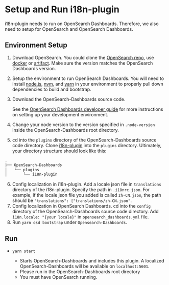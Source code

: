 # Setup and Run i18n-plugin

i18n-plugin needs to run on OpenSearch Dashboards. Therefore, we also need to setup for OpenSearch and OpenSearch Dashboards. 

## Environment Setup

1. Download OpenSearch. You could clone the [OpenSearch repo](https://github.com/opensearch-project/OpenSearch.git), use [docker](https://opensearch.org/docs/latest/opensearch/install/docker/) or [artifact](https://opensearch.org/docs/latest/opensearch/install/tar/). Make sure the version matches the OpenSearch Dashboards version.
2. Setup the environment to run OpenSearch Dashboards. You will need to install [node.js](https://nodejs.org/en/), [nvm](https://github.com/nvm-sh/nvm/blob/master/README.md), and [yarn](https://yarnpkg.com/) in your environment to properly pull down dependencies to build and bootstrap.
3. Download the OpenSearch-Dashboards source code.

   See the [OpenSearch Dashboards developer guide](https://github.com/opensearch-project/OpenSearch/blob/main/DEVELOPER_GUIDE.md) for more instructions on setting up your development environment.

4. Change your node version to the version specified in `.node-version` inside the OpenSearch-Dashboards root directory.
5. cd into the `plugins` directory of the OpenSearch-Dashboards source code directory. Clone [i18n-plugin](https://github.com/opensearch-project/i18n-plugin.git) into the `plugins` directory. Ultimately, your directory structure should look like this:

```md
.
├── OpenSearch-Dashboards
│   └── plugins
│       └── i18n-plugin
```
6. Config localization in i18n-plugin. Add a locale json file in `translations` directory of the i18n-plugin. Specify the path in `.i18nrc.json`. For example, if the locale json file you added is called `zh-CN.json`, the path should be `"translations": ["translations/zh-CN.json"`.
7. Config localization in OpenSearch Dashboards. cd into the `config` directory of the OpenSearch-Dashboards source code directory. Add `i18n.locale: "{your locale}"` in `opensearch_dashboards.yml` file.
8. Run `yarn osd bootstrap` under `Opensearch-Dashboards`.

## Run

- `yarn start`

  - Starts OpenSearch-Dashboards and includes this plugin. A localized OpenSearch-Dashboards will be available on `localhost:5601`.
  - Please run in the OpenSearch-Dashboards root directory
  - You must have OpenSearch running.